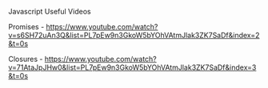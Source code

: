 Javascript Useful Videos 

Promises - https://www.youtube.com/watch?v=s6SH72uAn3Q&list=PL7pEw9n3GkoW5bYOhVAtmJlak3ZK7SaDf&index=2&t=0s

Closures - https://www.youtube.com/watch?v=71AtaJpJHw0&list=PL7pEw9n3GkoW5bYOhVAtmJlak3ZK7SaDf&index=3&t=0s
